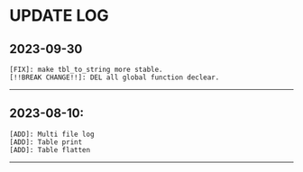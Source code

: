 # UPDATE LOG

## 2023-09-30

    [FIX]: make tbl_to_string more stable. 
    [!!BREAK CHANGE!!]: DEL all global function declear.

---

## 2023-08-10:

    [ADD]: Multi file log
    [ADD]: Table print
    [ADD]: Table flatten

---

